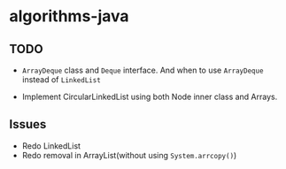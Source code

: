 # algorithms-java

## TODO

* `ArrayDeque` class and `Deque` interface. And when to use `ArrayDeque` instead of `LinkedList`

* Implement CircularLinkedList using both Node inner class and Arrays.

## Issues

* Redo LinkedList
* Redo removal in ArrayList(without using `System.arrcopy()`)
